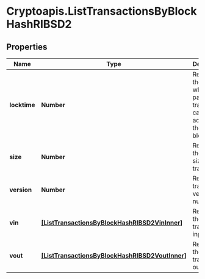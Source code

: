 # Cryptoapis.ListTransactionsByBlockHashRIBSD2

## Properties

Name | Type | Description | Notes
------------ | ------------- | ------------- | -------------
**locktime** | **Number** | Represents the time at which a particular transaction can be added to the blockchain. | 
**size** | **Number** | Represents the total size of this transaction. | 
**version** | **Number** | Represents transaction version number. | 
**vin** | [**[ListTransactionsByBlockHashRIBSD2VinInner]**](ListTransactionsByBlockHashRIBSD2VinInner.md) | Represents the transaction inputs. | 
**vout** | [**[ListTransactionsByBlockHashRIBSD2VoutInner]**](ListTransactionsByBlockHashRIBSD2VoutInner.md) | Represents the transaction outputs. | 


